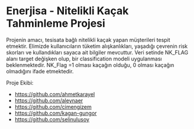 # Enerjisa - Nitelikli Kaçak Tahminleme Projesi

Projenin amacı, tesisata bağlı nitelikli kaçak yapan müşterileri tespit etmektir. Elimizde kullanıcıların tüketim alışkanlıkları, yaşadığı çevrenin risk skorları ve kullandıkları sayaca ait bilgiler mevcuttur. Veri setinde NK_FLAG alanı target değişken olup, bir classification modeli uygulanması beklenmektedir. NK_Flag =1 olması kaçağın olduğu, 0 olması kaçağın olmadığını ifade etmektedir.  
  
  
  Proje Ekibi: 

- https://github.com/ahmetkarayel
- https://github.com/aleynaer
- https://github.com/cimengizem
- https://github.com/kagan-gungor
- https://github.com/selinulusoy

